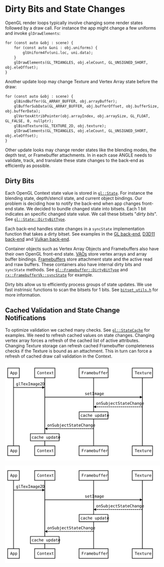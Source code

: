 # Dirty Bits and State Changes

OpenGL render loops typically involve changing some render states followed by
a draw call. For instance the app might change a few uniforms and invoke
`glDrawElements`:

```
for (const auto &obj : scene) {
    for (const auto &uni : obj.uniforms) {
        glUniform4fv(uni.loc, uni.data);
    }
    glDrawElements(GL_TRIANGLES, obj.eleCount, GL_UNSIGNED_SHORT, obj.eleOffset);
}
```

Another update loop may change Texture and Vertex Array state before the draw:

```
for (const auto &obj : scene) {
    glBindBuffer(GL_ARRAY_BUFFER, obj.arrayBuffer);
    glBufferSubData(GL_ARRAY_BUFFER, obj.bufferOffset, obj.bufferSize, obj.bufferData);
    glVertexAttribPointer(obj.arrayIndex, obj.arraySize, GL_FLOAT, GL_FALSE, 0, nullptr);
    glBindTexture(GL_TEXTURE_2D, obj.texture);
    glDrawElements(GL_TRIANGLES, obj.eleCount, GL_UNSIGNED_SHORT, obj.eleOffset);
}
```

Other update looks may change render states like the blending modes, the depth
test, or Framebuffer attachments. In in each case ANGLE needs to validate,
track, and translate these state changes to the back-end as efficiently as
possible.

## Dirty Bits

Each OpenGL Context state value is stored in
[`gl::State`](../src/libANGLE/State.h). For instance the blending state,
depth/stencil state, and current object bindings. Our problem is deciding how
to notify the back-end when app changes front-end state. We decided to bundle
changed state into bitsets. Each 1 bit indicates an specific changed state
value. We call these bitsets "*dirty bits*". See
[`gl::State::DirtyBitType`](https://chromium.googlesource.com/angle/angle/+/5f662c0042703344eb0eef6d1c123e902e3aefbf/src/libANGLE/State.h#483).

Each back-end handles state changes in a `syncState` implementation function that takes a
dirty bitset. See examples in the
[GL back-end](https://chromium.googlesource.com/angle/angle/+/5f662c0042703344eb0eef6d1c123e902e3aefbf/src/libANGLE/renderer/gl/StateManagerGL.cpp#1576),
[D3D11 back-end](https://chromium.googlesource.com/angle/angle/+/5f662c0042703344eb0eef6d1c123e902e3aefbf/src/libANGLE/renderer/d3d/d3d11/StateManager11.cpp#852)
and [Vulkan back-end](https://chromium.googlesource.com/angle/angle/+/5f662c0042703344eb0eef6d1c123e902e3aefbf/src/libANGLE/renderer/vulkan/ContextVk.cpp#642).

Container objects such as Vertex Array Objects and Framebuffers also have their own
OpenGL front-end state.
[VAOs](https://chromium.googlesource.com/angle/angle/+/5f662c0042703344eb0eef6d1c123e902e3aefbf/src/libANGLE/VertexArray.h#35)
store vertex arrays and array buffer bindings.
[Framebuffers](https://chromium.googlesource.com/angle/angle/+/5f662c0042703344eb0eef6d1c123e902e3aefbf/src/libANGLE/Framebuffer.h#52)
store attachment state and the active read and rraw buffers. These containers
also have internal dirty bits and `syncState` methods. See
[`gl::Framebuffer::DirtyBitType`](https://chromium.googlesource.com/angle/angle/+/5f662c0042703344eb0eef6d1c123e902e3aefbf/src/libANGLE/Framebuffer.h#319) and
[`rx::FramebufferVk::syncState`](https://chromium.googlesource.com/angle/angle/+/5f662c0042703344eb0eef6d1c123e902e3aefbf/src/libANGLE/renderer/vulkan/FramebufferVk.cpp#726) for example.

Dirty bits allow us to efficiently process groups of state updates. We use
fast instrinsic functions to scan the bitsets for 1 bits. See
[`bitset_utils.h`](../src/common/bitset_utils.h) for more information.

## Cached Validation and State Change Notifications

To optimize validation we cached many checks. See
[`gl::StateCache`](https://chromium.googlesource.com/angle/angle/+/5f662c0042703344eb0eef6d1c123e902e3aefbf/src/libANGLE/Context.h#98)
for examples. We need to refresh cached values on state changes. Changing
vertex array forces a refresh of the cached list of active attributes.
Changing Texture storage can refresh cached Framebuffer
completeness checks if the Texture is bound as an attachment. This in
turn can force a refresh of cached draw call validation in the Context.

<!-- Generated from https://bramp.github.io/js-sequence-diagrams/
participant App
participant Context
participant Framebuffer
participant Texture
App->Context: glTexImage2D
Context->Texture: setImage
Texture- ->Framebuffer: onSubjectStateChange
Note over Framebuffer: cache update
Framebuffer- ->Context: onSubjectStateChange
Note over Context: cache update
-->

![State Change Example](StateNotificationExample.svg)

<img src="StateNotificationExample.svg">
